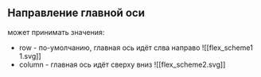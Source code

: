 ## Направление главной оси

может принимать значения:
- row - по-умолчанию, главная ось идёт слва направо 
![[flex_scheme1 1.svg]]
- column - главная ось идёт сверху вниз 
![[flex_scheme2.svg]]
